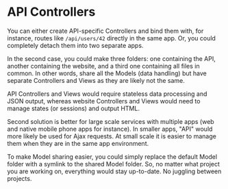 # API Controllers

You can either create API-specific Controllers and bind them with, for instance,
routes like `/api/users/42` directly in the same app. Or, you could completely
detach them into two separate apps.

In the second case, you could make three folders: one containing the API, another
containing the website, and a third one containing all files in common. In other
words, share all the Models (data handling) but have separate Controllers and
Views as they are likely not the same.

API Controllers and Views would require stateless data processing and JSON output,
whereas website Controllers and Views would need to manage states (or sessions)
and output HTML.

Second solution is better for large scale services with multiple apps (web and
native mobile phone apps for instance). In smaller apps, "API" would more likely
be used for Ajax requests. At small scale it is easier to manage them when they
are in the same app environment.

To make Model sharing easier, you could simply replace the default Model folder
with a symlink to the shared Model folder. So, no matter what project you are
working on, everything would stay up-to-date. No juggling between projects.

